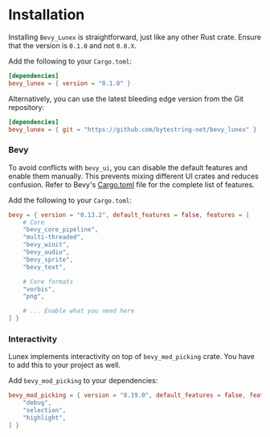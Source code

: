 # Installation

Installing `Bevy_Lunex` is straightforward, just like any other Rust crate. Ensure that the version is `0.1.0` and not `0.0.X`.

Add the following to your `Cargo.toml`:

```toml
[dependencies]
bevy_lunex = { version = "0.1.0" }
```

Alternatively, you can use the latest bleeding edge version from the Git repository:

```toml
[dependencies]
bevy_lunex = { git = "https://github.com/bytestring-net/bevy_lunex" }
```

### Bevy

To avoid conflicts with `bevy_ui`, you can disable the default features and enable them manually. This prevents mixing different UI crates and reduces confusion. Refer to Bevy's [Cargo.toml](https://github.com/bevyengine/bevy/blob/main/Cargo.toml#L55) file for the complete list of features.

Add the following to your `Cargo.toml`:

```TOML
bevy = { version = "0.13.2", default_features = false, features = [
    # Core
    "bevy_core_pipeline",
    "multi-threaded",
    "bevy_winit",
    "bevy_audio",
    "bevy_sprite",
    "bevy_text",

    # Core formats
    "vorbis",
    "png",

    # ... Enable what you need here
] }
```

### Interactivity

Lunex implements interactivity on top of `bevy_mod_picking` crate. You have to add this to your project as well.

Add `bevy_mod_picking` to your dependencies:

```TOML
bevy_mod_picking = { version = "0.19.0", default_features = false, features = [
    "debug",
    "selection",
    "highlight",
] }
```
